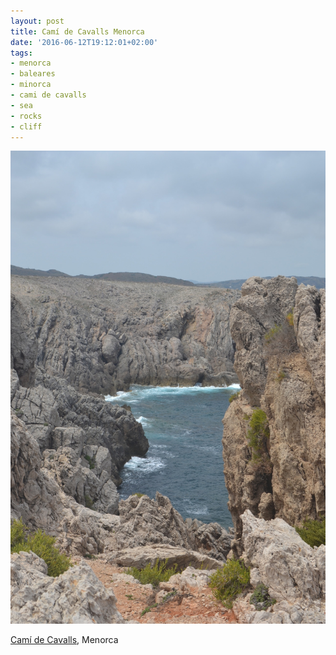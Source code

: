 ```yaml
---
layout: post
title: Camí de Cavalls Menorca
date: '2016-06-12T19:12:01+02:00'
tags:
- menorca
- baleares
- minorca
- cami de cavalls
- sea
- rocks
- cliff
---
```

![Camí de Cavalls](/files/tumblr_o8o541beQd1tq106bo1_1280.jpg)

[Camí de Cavalls](https://en.wikipedia.org/wiki/Cam%C3%AD_de_Cavalls), Menorca

